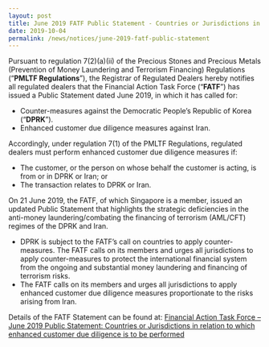 ```yaml
---
layout: post
title: June 2019 FATF Public Statement - Countries or Jurisdictions in relation to which enhanced customer due diligence is to be performed
date: 2019-10-04
permalink: /news/notices/june-2019-fatf-public-statement
---
```


Pursuant to regulation 7(2)(a)(ii) of the Precious Stones and Precious Metals (Prevention of Money Laundering and Terrorism Financing) Regulations (“**PMLTF Regulations**”), the Registrar of Regulated Dealers hereby notifies all regulated dealers that the Financial Action Task Force (“**FATF**”) has issued a Public Statement dated June 2019, in which it has called for:
* Counter-measures against the Democratic People’s Republic of Korea (“**DPRK**”).
* Enhanced customer due diligence measures against Iran.

Accordingly, under regulation 7(1) of the PMLTF Regulations, regulated dealers must perform enhanced customer due diligence measures if:
* The customer, or the person on whose behalf the customer is acting, is from or in DPRK or Iran; or
* The transaction relates to DPRK or Iran.

On 21 June 2019, the FATF, of which Singapore is a member, issued an updated Public Statement that highlights the strategic deficiencies in the anti-money laundering/combating the financing of terrorism (AML/CFT) regimes of the DPRK and Iran.
* DPRK is subject to the FATF’s call on countries to apply counter-measures. The FATF calls on its members and urges all jurisdictions to apply counter-measures to protect the international financial system from the ongoing and substantial money laundering and financing of terrorism risks.
* The FATF calls on its members and urges all jurisdictions to apply enhanced customer due diligence measures proportionate to the risks arising from Iran.

Details of the FATF Statement can be found at:
[Financial Action Task Force – June 2019 Public Statement: Countries or Jurisdictions in relation to which enhanced customer due diligence is to be performed](https://www.fatf-gafi.org/publications/high-risk-and-other-monitored-jurisdictions/documents/public-statement-june-2019.html)
